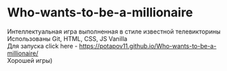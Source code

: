 ﻿# Who-wants-to-be-a-millionaire
Интеллектуальная игра выполненная в стиле известной телевикторины                                                                  
Использованы Git, HTML, CSS, JS Vanilla                                                                   
Для запуска click here - https://potapov11.github.io/Who-wants-to-be-a-millionaire/                                                                     
Хорошей игры)
